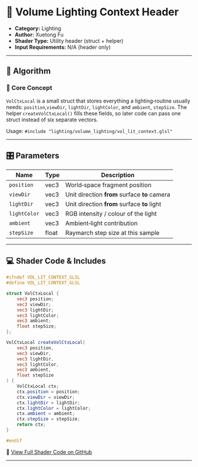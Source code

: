 #  🧩 Volume Lighting Context Header

<!-- this one is to display the shader output either by locally storing in the directory under static/images/...
or, external link like of a github can be added -->

- **Category:** Lighting
- **Author:** Xuetong Fu
- **Shader Type:** Utility header (struct + helper)
- **Input Requirements:** N/A (header only)
---

## 🧠 Algorithm

### 🔷 Core Concept

`VolCtxLocal` is a small struct that stores everything a lighting‑routine usually needs: `position`,`viewDir`, `lightDir`, `lightColor`, and `ambient`, `stepSize`.
The helper `createVolCtxLocal()` fills these fields, so later code can pass one struct instead of six separate vectors.

Usage: `#include "lighting/volume_lighting/vol_lit_context.glsl"`

---
## 🎛️ Parameters

| Name         | Type | Description                              |
|--------------|------|------------------------------------------|
| `position`   | vec3 | World‑space fragment position            |
| `viewDir`    | vec3 | Unit direction **from** surface **to** camera |
| `lightDir`   | vec3 | Unit direction **from** surface **to** light  |
| `lightColor` | vec3 | RGB intensity / colour of the light      |
| `ambient`    | vec3 | Ambient‑light contribution               |
| `stepSize`   | float| Raymarch step size at this sample  |
---

## 💻 Shader Code & Includes
<!--
if you want to put small code snippet
-->
```glsl
#ifndef VOL_LIT_CONTEXT_GLSL
#define VOL_LIT_CONTEXT_GLSL

struct VolCtxLocal {
    vec3 position;
    vec3 viewDir;
    vec3 lightDir;
    vec3 lightColor;
    vec3 ambient;
    float stepSize;
};

VolCtxLocal createVolCtxLocal(
    vec3 position,
    vec3 viewDir,
    vec3 lightDir,
    vec3 lightColor,
    vec3 ambient,
    float stepSize
) {
    VolCtxLocal ctx;
    ctx.position = position;
    ctx.viewDir = viewDir;
    ctx.lightDir = lightDir;
    ctx.lightColor = lightColor;
    ctx.ambient = ambient;
    ctx.stepSize = stepSize;
    return ctx;
}

#endif
```

🔗 [View Full Shader Code on GitHub](https://github.com/friedaxvictoria/procedural_shader_framework/blob/main/shaders/shaders/lighting/volume_lighting/vol_lit_context.glsl)

---
